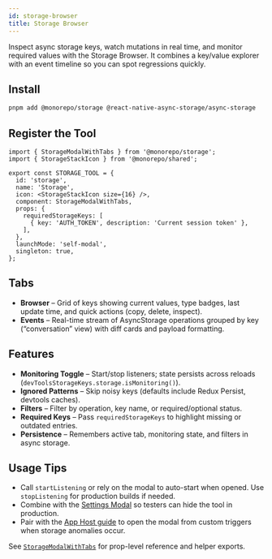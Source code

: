 ```yaml
---
id: storage-browser
title: Storage Browser
---
```


Inspect async storage keys, watch mutations in real time, and monitor required values with the Storage Browser. It combines a key/value explorer with an event timeline so you can spot regressions quickly.

## Install

```bash
pnpm add @monorepo/storage @react-native-async-storage/async-storage
```

## Register the Tool

[//]: # 'Example'
```tsx
import { StorageModalWithTabs } from '@monorepo/storage';
import { StorageStackIcon } from '@monorepo/shared';

export const STORAGE_TOOL = {
  id: 'storage',
  name: 'Storage',
  icon: <StorageStackIcon size={16} />,
  component: StorageModalWithTabs,
  props: {
    requiredStorageKeys: [
      { key: 'AUTH_TOKEN', description: 'Current session token' },
    ],
  },
  launchMode: 'self-modal',
  singleton: true,
};
```
[//]: # 'Example'

## Tabs

- **Browser** – Grid of keys showing current values, type badges, last update time, and quick actions (copy, delete, inspect).
- **Events** – Real-time stream of AsyncStorage operations grouped by key (“conversation” view) with diff cards and payload formatting.

## Features

- **Monitoring Toggle** – Start/stop listeners; state persists across reloads (`devToolsStorageKeys.storage.isMonitoring()`).
- **Ignored Patterns** – Skip noisy keys (defaults include Redux Persist, devtools caches).
- **Filters** – Filter by operation, key name, or required/optional status.
- **Required Keys** – Pass `requiredStorageKeys` to highlight missing or outdated entries.
- **Persistence** – Remembers active tab, monitoring state, and filters in async storage.

## Usage Tips

- Call `startListening` or rely on the modal to auto-start when opened. Use `stopListening` for production builds if needed.
- Combine with the [Settings Modal](../guides/settings-modal.md) so testers can hide the tool in production.
- Pair with the [App Host guide](../guides/app-host.md) to open the modal from custom triggers when storage anomalies occur.

See [`StorageModalWithTabs`](../reference/StorageModalWithTabs.md) for prop-level reference and helper exports.
